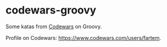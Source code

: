 # codewars-groovy

Some katas from [Codewars](https://www.codewars.com) on Groovy.

Profile on Codewars: https://www.codewars.com/users/fartem.
